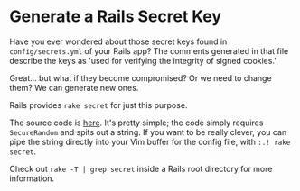 # Generate a Rails Secret Key

Have you ever wondered about those secret keys found in `config/secrets.yml` of your Rails app? The comments generated in that file describe the keys as 'used for verifying the integrity of signed cookies.'

Great... but what if they become compromised? Or we need to change them? We can generate new ones.

Rails provides `rake secret`  for just this purpose.

The source code is [here](https://github.com/rails/rails/blob/7f18ea14c893cb5c9f04d4fda9661126758332b5/railties/lib/rails/tasks/misc.rake#L2). It's pretty simple; the code simply requires `SecureRandom` and spits out a string. If you want to be really clever, you can pipe the string directly into your Vim buffer for the config file, with `:.! rake secret`.

Check out `rake -T | grep secret` inside a Rails root directory for more information.
